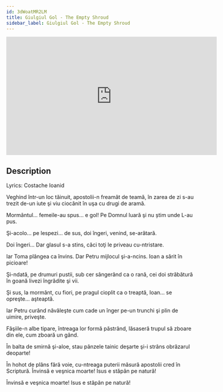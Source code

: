 ```yaml
---
id: 3dWoatMR2LM
title: Giulgiul Gol - The Empty Shroud
sidebar_label: Giulgiul Gol - The Empty Shroud
---
```


<iframe
  width="560"
  height="315"
  src="https://www.youtube.com/embed/3dWoatMR2LM"
  title="YouTube video player"
  frameborder="0"
  allow="accelerometer; autoplay; clipboard-write; encrypted-media; gyroscope; picture-in-picture; web-share"
  referrerpolicy="strict-origin-when-cross-origin"
  allowfullscreen
></iframe>

## Description

Lyrics: Costache Ioanid

Veghind într-un loc tăinuit,
apostolii-n freamăt de teamă,
în zarea de zi s-au trezit
de-un iute şi viu ciocănit
în uşa cu drugi de aramă.

Mormântul... femeile-au spus...
e gol! Pe Domnul luară
şi nu știm unde L-au pus.

Şi-acolo... pe lespezi... de sus,
doi îngeri, venind, se-arătară.

Doi îngeri... Dar glasul s-a stins,
căci toţi le priveau cu-ntristare.

Iar Toma plângea ca învins.
Dar Petru mijlocul şi-a-ncins.
Ioan a sărit în picioare!

Şi-ndată, pe drumuri pustii,
sub cer sângerând ca o rană,
cei doi străbătură în goană
livezi îngrădite şi vii.

Şi sus, la mormânt, cu fiori,
pe pragul cioplit ca o treaptă,
Ioan... se opreşte... aşteaptă.

Iar Petru curând năvăleşte
cum cade un înger pe-un trunchi
şi plin de uimire, priveşte.

Fâşiile-n albe tipare,
întreaga lor formă păstrând,
lăsaseră trupul să zboare
din ele, cum zboară un gând.

În balta de smirnă şi-aloe,
stau pânzele tainic deşarte
şi-i strâns obrăzarul deoparte!

În hohot de plâns fără voie,
cu-ntreaga puterii măsură
apostolii cred în Scriptură.
Învinsă e veşnica moarte!
Isus e stăpân pe natură!

Învinsă e veşnica moarte!
Isus e stăpân pe natură!
